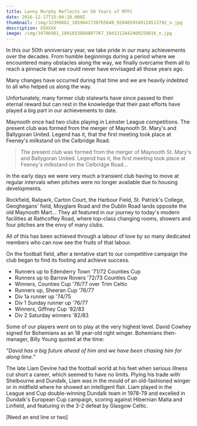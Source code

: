 ```yaml
---
title: Lenny Murphy Reflects on 50 Years of MTFC
date: 2016-12-17T15:04:10.000Z
thumbnail: /img/32390662_1859641730765649_9204859349124513792_o.jpg
description: XXXXXX
image: /img/34706981_1891653880897767_1043212642409250816_n.jpg
---
```

In this our 50th anniversary year, we take pride in our many achievements over the decades. From humble beginnings during a period where we encountered many obstacles along the way, we finally overcame them all to reach a pinnacle that we could never have envisaged all those years ago.

Many changes have occurred during that time and we are heavily indebted to all who helped us along the way.

Unfortunately, many former club stalwarts have since passed to their eternal reward but can rest in the knowledge that their past efforts have played a big part in our achievements to date.

Maynooth once had two clubs playing in Leinster League competitions. The present club was formed from the merger of Maynooth St. Mary's and Ballygoran United. Legend has it, that the first meeting took place at Feeney's milkstand on the Celbridge Road.



> The present club was formed from the merger of Maynooth St. Mary's and Ballygoran United. Legend has it, the first meeting took place at Feeney's milkstand on the Celbridge Road...



In the early days we were very much a transient club having to move at regular intervals when pitches were no longer available due to housing developments.

Rockfield, Railpark, Carton Court, the Harbour Field, St. Patrick's College, Geoghegans' field, Moyglare Road and the Dublin Road lands opposite the old Maynooth Mart... They all featured in our journey to today's modern facilities at Rathcoffey Road, where top-class changing rooms, showers and four pitches are the envy of many clubs.

All of this has been achieved through a labour of love by so many dedicated members who can now see the fruits of that labour.

On the football field, after a tentative start to our competitive campaign the club began to find its footing and achieve success.

* Runners up to Edenderry Town '71/72 Counties Cup
* Runners up to Barrow Rovers '72/73 Counties Cup
* Winners, Counties Cup '76/77 over Trim Celtic
* Runners up, Sheeran Cup '76/77
* Div 1a runner up '74/75
* Div 1 Sunday runner up '76/77
* Winners, Giffney Cup '82/83
* Div 2 Saturday winners '82/83

Some of our players went on to play at the very highest level. David Cowhey signed for Bohemians as an 18 year-old right winger. Bohemians then-manager, Billy Young quoted at the time: 

_"David has a big future ahead of him and we have been chasing him for along time._"

The late Liam Devine had the football world at his feet when serious illness cut short a career, which seemed to have no limits. Plying his trade with Shelbourne and Dundalk, Liam was in the mould of an old-fashioned winger or in midfield where he showed an intelligent flair. Liam played in the League and Cup double-winning Dundalk team in 1978-79 and excelled in Dundalk's European Cup campaign, scoring against Hibernian Malta and Linfield, and featuring in the 3-2 defeat by Glasgow Celtic.

\[Need an end line or two]
